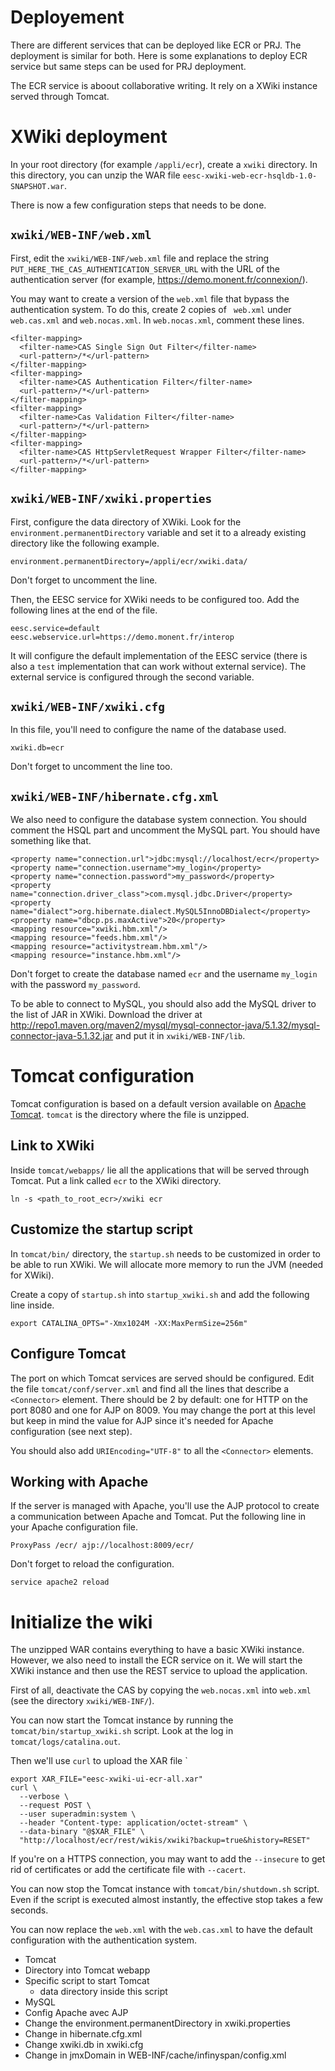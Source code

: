 Deployement
===========

There are different services that can be deployed like ECR or PRJ.  The
deployment is similar for both.  Here is some explanations to deploy ECR service
but same steps can be used for PRJ deployment.

The ECR service is aboout collaborative writing.  It rely on a XWiki instance
served through Tomcat.

# XWiki deployment
In your root directory (for example `/appli/ecr`), create a `xwiki` directory.  In this directory, you can unzip
the WAR file `eesc-xwiki-web-ecr-hsqldb-1.0-SNAPSHOT.war`.

There is now a few configuration steps that needs to be done.

## `xwiki/WEB-INF/web.xml`
First, edit the `xwiki/WEB-INF/web.xml` file and replace the string
`PUT_HERE_THE_CAS_AUTHENTICATION_SERVER_URL` with the URL of the authentication
server (for example, https://demo.monent.fr/connexion/).

You may want to create a version of the `web.xml` file that bypass the
authentication system.  To do this, create 2 copies of ` web.xml` under
`web.cas.xml` and `web.nocas.xml`.  In `web.nocas.xml`, comment these lines.

    <filter-mapping>
      <filter-name>CAS Single Sign Out Filter</filter-name>
      <url-pattern>/*</url-pattern>
    </filter-mapping>
    <filter-mapping>
      <filter-name>CAS Authentication Filter</filter-name>
      <url-pattern>/*</url-pattern>
    </filter-mapping>
    <filter-mapping>
      <filter-name>Cas Validation Filter</filter-name>
      <url-pattern>/*</url-pattern>
    </filter-mapping>
    <filter-mapping>
      <filter-name>CAS HttpServletRequest Wrapper Filter</filter-name>
      <url-pattern>/*</url-pattern>
    </filter-mapping>

## `xwiki/WEB-INF/xwiki.properties`
First, configure the data directory of XWiki.  Look for the
`environment.permanentDirectory` variable and set it to a already existing
directory like the following example.

    environment.permanentDirectory=/appli/ecr/xwiki.data/

Don't forget to uncomment the line.

Then, the EESC service for XWiki needs to be configured too.  Add the following
lines at the end of the file.

    eesc.service=default
    eesc.webservice.url=https://demo.monent.fr/interop

It will configure the default implementation of the EESC service (there is also
a `test` implementation that can work without external service).  The external
service is configured through the second variable.

## `xwiki/WEB-INF/xwiki.cfg`
In this file, you'll need to configure the name of the database used.

    xwiki.db=ecr

Don't forget to uncomment the line too.

## `xwiki/WEB-INF/hibernate.cfg.xml`
We also need to configure the database system connection.  You should comment
the HSQL part and uncomment the MySQL part.  You should have something like
that.

    <property name="connection.url">jdbc:mysql://localhost/ecr</property>
	<property name="connection.username">my_login</property>
	<property name="connection.password">my_password</property>
	<property name="connection.driver_class">com.mysql.jdbc.Driver</property>
	<property name="dialect">org.hibernate.dialect.MySQL5InnoDBDialect</property>
	<property name="dbcp.ps.maxActive">20</property>
	<mapping resource="xwiki.hbm.xml"/>
	<mapping resource="feeds.hbm.xml"/>
	<mapping resource="activitystream.hbm.xml"/>
	<mapping resource="instance.hbm.xml"/>

Don't forget to create the database named `ecr` and the username `my_login` with the
password `my_password`.

To be able to connect to MySQL, you should also add the MySQL driver to the list
of JAR in XWiki.  Download the driver at
http://repo1.maven.org/maven2/mysql/mysql-connector-java/5.1.32/mysql-connector-java-5.1.32.jar
and put it in `xwiki/WEB-INF/lib`.

# Tomcat configuration
Tomcat configuration is based on a default version available on [Apache
Tomcat](http://mirror.switch.ch/mirror/apache/dist/tomcat/tomcat-7/v7.0.53/bin/apache-tomcat-7.0.53.tar.gz).
`tomcat` is the directory where the file is unzipped.

## Link to XWiki
Inside `tomcat/webapps/` lie all the applications that will be served through
Tomcat.  Put a link called `ecr` to the XWiki directory.

    ln -s <path_to_root_ecr>/xwiki ecr

## Customize the startup script
In `tomcat/bin/` directory, the `startup.sh` needs to be customized in order
to be able to run XWiki.  We will allocate more memory to run the JVM (needed
for XWiki).

Create a copy of `startup.sh` into `startup_xwiki.sh` and add the following line
inside.

    export CATALINA_OPTS="-Xmx1024M -XX:MaxPermSize=256m"

## Configure Tomcat
The port on which Tomcat services are served should be configured.  Edit the
file `tomcat/conf/server.xml` and find all the lines that describe a
`<Connector>` element.  There should be 2 by default: one for HTTP on the port
8080 and one for AJP on 8009.  You may change the port at this level but keep in
mind the value for AJP since it's needed for Apache configuration (see next
step).

You should also add `URIEncoding="UTF-8"` to all the `<Connector>` elements.

## Working with Apache
If the server is managed with Apache, you'll use the AJP protocol to create a
communication between Apache and Tomcat.  Put the following line in your Apache
configuration file.

    ProxyPass /ecr/ ajp://localhost:8009/ecr/

Don't forget to reload the configuration.

    service apache2 reload

# Initialize the wiki
The unzipped WAR contains everything to have a basic XWiki instance.  However,
we also need to install the ECR service on it.  We will start the XWiki instance
and then use the REST service to upload the application.

First of all, deactivate the CAS by copying the `web.nocas.xml` into `web.xml`
(see the directory `xwiki/WEB-INF/`).

You can now start the Tomcat instance by running the
`tomcat/bin/startup_xwiki.sh` script.  Look at the log in
`tomcat/logs/catalina.out`.

Then we'll use `curl` to upload the XAR file `

    export XAR_FILE="eesc-xwiki-ui-ecr-all.xar"
    curl \
      --verbose \
      --request POST \
      --user superadmin:system \
      --header "Content-type: application/octet-stream" \
      --data-binary "@$XAR_FILE" \
      "http://localhost/ecr/rest/wikis/xwiki?backup=true&history=RESET"

If you're on a HTTPS connection, you may want to add the `--insecure` to get rid
of certificates or add the certificate file with `--cacert`.

You can now stop the Tomcat instance with `tomcat/bin/shutdown.sh` script.  Even
if the script is executed almost instantly, the effective stop takes a few
seconds.

You can now replace the `web.xml` with the `web.cas.xml` to have the default
configuration with the authentication system.

- Tomcat
- Directory into Tomcat webapp
- Specific script to start Tomcat
  - data directory inside this script
- MySQL
- Config Apache avec AJP
- Change the environment.permanentDirectory in xwiki.properties
- Change in hibernate.cfg.xml
- Change xwiki.db in xwiki.cfg
- Change in jmxDomain in WEB-INF/cache/infinyspan/config.xml

